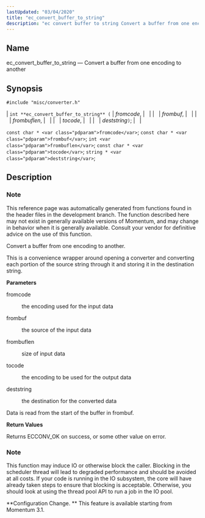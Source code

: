 ```yaml
---
lastUpdated: "03/04/2020"
title: "ec_convert_buffer_to_string"
description: "ec convert buffer to string Convert a buffer from one encoding to another int ec convert buffer to string fromcode frombuf frombuflen tocode deststring const char fromcode const char frombuf int frombuflen const char tocode string deststring This reference page was automatically generated from functions found in the header files..."
---
```


<a name="apis.ec_convert_buffer_to_string"></a> 
## Name

ec_convert_buffer_to_string — Convert a buffer from one encoding to another

## Synopsis

`#include "misc/converter.h"`

| `int **ec_convert_buffer_to_string** (` | <var class="pdparam">fromcode</var>, |   |
|   | <var class="pdparam">frombuf</var>, |   |
|   | <var class="pdparam">frombuflen</var>, |   |
|   | <var class="pdparam">tocode</var>, |   |
|   | <var class="pdparam">deststring</var>`)`; |   |

`const char * <var class="pdparam">fromcode</var>`;
`const char * <var class="pdparam">frombuf</var>`;
`int <var class="pdparam">frombuflen</var>`;
`const char * <var class="pdparam">tocode</var>`;
`string * <var class="pdparam">deststring</var>`;<a name="idp47584800"></a> 
## Description

### Note

This reference page was automatically generated from functions found in the header files in the development branch. The function described here may not exist in generally available versions of Momentum, and may change in behavior when it is generally available. Consult your vendor for definitive advice on the use of this function.

Convert a buffer from one encoding to another.

This is a convenience wrapper around opening a converter and converting each portion of the source string through it and storing it in the destination string.

**<a name="idp47588288"></a> Parameters**

<dl class="variablelist">

<dt>fromcode</dt>

<dd>

the encoding used for the input data

</dd>

<dt>frombuf</dt>

<dd>

the source of the input data

</dd>

<dt>frombuflen</dt>

<dd>

size of input data

</dd>

<dt>tocode</dt>

<dd>

the encoding to be used for the output data

</dd>

<dt>deststring</dt>

<dd>

the destination for the converted data

</dd>

</dl>

Data is read from the start of the buffer in frombuf.

**<a name="idp47598928"></a> Return Values**

Returns ECCONV_OK on success, or some other value on error.

### Note

This function may induce IO or otherwise block the caller. Blocking in the scheduler thread will lead to degraded performance and should be avoided at all costs. If your code is running in the IO subsystem, the core will have already taken steps to ensure that blocking is acceptable. Otherwise, you should look at using the thread pool API to run a job in the IO pool.

**Configuration Change. ** This feature is available starting from Momentum 3.1.